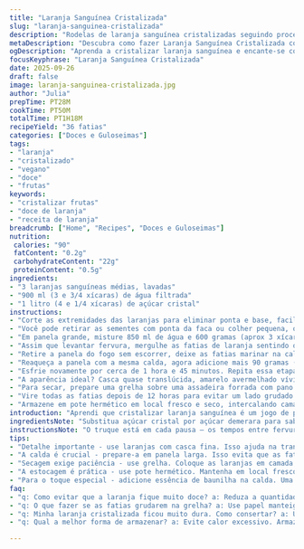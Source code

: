 ```yaml
---
title: "Laranja Sanguínea Cristalizada"
slug: "laranja-sanguinea-cristalizada"
description: "Rodelas de laranja sanguínea cristalizadas seguindo processo de cozimento em calda de açúcar e secagem ao ar. Livre de glúten, lactose, ovos e nozes. A doçura equilibrada com a acidez intensa da laranja vermelha, com textura macia porém firme, ideal para decorar sobremesas ou petiscar. Uso de laranja com casca fina para melhor translucidez. Técnica tradicional francesa adaptada, mostrando como o tempo de repouso e múltiplos banhos de açúcar alteram a textura e brilho. Duração para conservar estocadas em pote hermético. Receita versátil para veganos e alérgicos."
metaDescription: "Descubra como fazer Laranja Sanguínea Cristalizada com textura perfeita e sabor equilibrado. Uma deliciosa ousadia da confeitaria francesa."
ogDescription: "Aprenda a cristalizar laranja sanguínea e encante-se com a combinação de acidez e doçura. Uma receita que traz o melhor da fruticultura."
focusKeyphrase: "Laranja Sanguínea Cristalizada"
date: 2025-09-26
draft: false
image: laranja-sanguinea-cristalizada.jpg
author: "Julia"
prepTime: PT28M
cookTime: PT50M
totalTime: PT1H18M
recipeYield: "36 fatias"
categories: ["Doces e Guloseimas"]
tags:
- "laranja"
- "cristalizado"
- "vegano"
- "doce"
- "frutas"
keywords:
- "cristalizar frutas"
- "doce de laranja"
- "receita de laranja"
breadcrumb: ["Home", "Recipes", "Doces e Guloseimas"]
nutrition: 
 calories: "90"
 fatContent: "0.2g"
 carbohydrateContent: "22g"
 proteinContent: "0.5g"
ingredients:
- "3 laranjas sanguíneas médias, lavadas"
- "900 ml (3 e 3/4 xícaras) de água filtrada"
- "1 litro (4 e 1/4 xícaras) de açúcar cristal"
instructions:
- "Corte as extremidades das laranjas para eliminar ponta e base, facilitando fatias uniformes. Use faca afiada para cortar fatias finas de aproximadamente 4 a 6 mm de espessura, péssimo cortar muito grossas que demoram a cristalizar ou muito finas que quebram na secagem."
- "Você pode retirar as sementes com ponta da faca ou colher pequena, o amargor do bagaço pode interferir se muito presente."
- "Em panela grande, misture 850 ml de água e 600 gramas (aprox 3 xícaras) de açúcar, leve ao fogo médio até ferver. O objetivo é formar uma calda espessa sobre fogo baixo."
- "Assim que levantar fervura, mergulhe as fatias de laranja sentindo o som borbulhante. Baixe o fogo para o mínimo e deixe cozinhar suavemente por 12 minutos distribuindo as fatias para não grudarem."
- "Retire a panela do fogo sem escorrer, deixe as fatias marinar na calda por aproximadamente 1 hora e 45 minutos, calor residual vai ajudar a infundir açúcar no fruto devagar para caramelização cuidadosa."
- "Reaqueça a panela com a mesma calda, agora adicione mais 90 gramas (3/8 de xícara) de açúcar, dê uma mexida leve para dissolver, depois ponha as fatias para mais uma fervura suave de 6 minutos. A unidade cresceu o açúcar para garantir cristais bem formados e brilho."
- "Esfrie novamente por cerca de 1 hora e 45 minutos. Repita essa etapa duas vezes no total, mexendo delicadamente as rodelas para não arrancar a fina pele."
- "A aparência ideal? Casca quase translúcida, amarelo avermelhado vívido, com leve viscosidade e aroma doce intenso ao nariz. Casca dura ou opaca indica ainda precisa cozinhar."
- "Para secar, prepare uma grelha sobre uma assadeira forrada com pano limpo ou papel manteiga. Drene as laranjas, disponha em camada única na grelha. O ventilador ligadinho ajuda na secagem uniforme."
- "Vire todas as fatias depois de 12 horas para evitar um lado grudado ou ficar excessivamente úmido. A secagem dura cerca de 22 a 26 horas dependendo da umidade ambiente, o toque deve ser firme e levemente pegajoso ao toque, mas longe de molhado."
- "Armazene em pote hermético em local fresco e seco, intercalando camadas com papel manteiga para evitar que grudem. Essas fatias duram semanas, ótimo para uso em bolos, vinhos e até petiscos."
introduction: "Aprendi que cristalizar laranja sanguínea é um jogo de paciência e olhos aguçados, nada de pressa. Cada banho de calda peneira a textura, realça brilho, transforma o amargor do bagaço em doce quase caramelizado. Lembro da primeira tentativa, cortei as fatias largas demais, virou pasta. Depois, descobrir a importância do resfriamento entre os cozimentos, deixa a casca absorver açúcar na tranquilidade. O aroma que escapa da panela? Parece perfume de confeitaria francesa. O segredo está no tato: fatias finas, fervura branda, e aquela espera silenciosa. O gostinho intenso e o visual translúcido fazem a bagunça valer a pena."
ingredientsNote: "Substitua açúcar cristal por açúcar demerara para sabor mais caramelado e menos artificial, pode reduzir a água em 50 ml para evitar calda muito líquida. Se só encontrar laranja comum, use, mas não espere a mesma intensidade visual nem sabor da sanguínea. Mantenha a casca, isso é fundamental para a textura característica. Caso queira variar, pode adicionar 1 colher (chá) de essência de baunilha na calda para toque aromático diferente. Atenção à temperatura do fogo e escolha panelas largas para não empilhar fatias e garantir cozimento uniforme."
instructionsNote: "O truque está em cada pausa — os tempos entre fervuras deixam o açúcar entrar aos poucos na fruta, evitando trincar ou endurecer demais o zeste. Relação de volume na panela importante: não acumule rodelas, mexa com cuidado com colher de pau para não romper. O aspecto quase translúcido da casca é sinal que a água foi praticamente substituída pelo açúcar no interior do fruto. Outra dica é secar em local fresco e ventilado, calor excessivo deixa pegajoso demais, frio demais retarda secagem. Armazenar longe da luz evita escurecimento irregular do produto final."
tips:
- "Detalhe importante - use laranjas com casca fina. Isso ajuda na translucidez. O ideal é a variedade sanguínea. Você pode substituir por laranja comum, mas vai perder o visual vibrante. Também atenção ao corte, fatias finas garantem o resultado. Não exagere na grossura. Faço sempre de 4 a 6 mm. Menos que isso, trinca na secagem."
- "A calda é crucial - prepare-a em panela larga. Isso evita que as fatias fiquem empilhadas. Assim, o cozimento é uniforme. Mexi delicadamente com colher de pau. Isso ajuda a evitar que a casca arrebente. E não esqueça do resfriamento. Esse tempo entre os banhos deixa o açúcar entrar na fruta assim, bem vagarosamente."
- "Secagem exige paciência - use grelha. Coloque as laranjas em camada fina. O ventilador é ótimo aliado. Ajuda na secagem. Depois de 12 horas, vire as fatias. Se não girar, pode grudá-las de um lado. Isso faz durar mais de 20 horas para secar. O toque deve ser firme, mas levemente pegajoso."
- "A estocagem é prática - use pote hermético. Mantenha em local fresco e seco. Coloque papel manteiga entre as camadas. Assim evitam-se grudar. Elas duram semanas. Ótimas para incluir em bolos ou para petiscar. Se não tiver pote, use vidro escuro para evitar claridade. Luz escurece o produto."
- "Para o toque especial - adicione essência de baunilha na calda. Uma colher de chá é suficiente. Isso leva um aroma diferente. Mas cuidado com a quantidade. Muito pode dominar o sabor da laranja. E se quiser sabor mais caramelado, troque o açúcar cristal por demerara. Junte menos água também."
faq:
- "q: Como evitar que a laranja fique muito doce? a: Reduza a quantidade de açúcar na calda. Experimente 700 gramas no lugar de 900. Isso vai equilibrar a doçura com a acidez da fruta. O ponto do cozimento também importa. Cozinhe por menos tempo, experimentando no meio do processo."
- "q: O que fazer se as fatias grudarem na grelha? a: Use papel manteiga. Espalhe melhor as fatias na grelha. Se mesmo assim grudarem, coloque novamente para secar. O ventilador deve estar ligado. Assim, pode soltar mais rapidamente. Isso também garante um ar fresco."
- "q: Minha laranja cristalizada ficou muito dura. Como consertar? a: Uma opção é colocar as fatias em um pouco de água quente. Deixe por alguns minutos. Esfrie depois, isso pode ajudar a recuperar a textura. Outro jeito é aumentar o tempo de cozimento no próximo lote, melhorando a suavidade."
- "q: Qual a melhor forma de armazenar? a: Evite calor excessivo. Armazenar em lugar fresco, longe da luz. Use potes herméticos, mas os de vidro são melhores. Papel manteiga entre camadas evita grudar. Assim, dura mais. E não misture com outros alimentos. O aroma e sabor vão se misturar."

---
```

